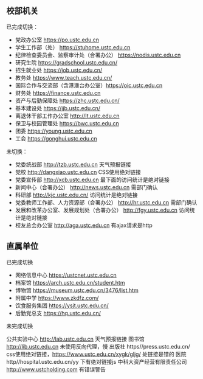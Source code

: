 ## 校部机关

已完成切换：

* 党政办公室 https://po.ustc.edu.cn
* 学生工作部（处） https://stuhome.ustc.edu.cn
* 纪律检查委员会、监察审计处（合署办公） https://nodis.ustc.edu.cn
* 研究生院 https://gradschool.ustc.edu.cn/
* 招生就业处 https://job.ustc.edu.cn/
* 教务处 https://www.teach.ustc.edu.cn/
* 国际合作与交流部（含港澳台办公室）https://oic.ustc.edu.cn
* 财务处 https://finance.ustc.edu.cn
* 资产与后勤保障处 https://zhc.ustc.edu.cn/
* 基本建设处 https://jjb.ustc.edu.cn/
* 离退休干部工作办公室 http://lt.ustc.edu.cn
* 保卫与校园管理处 https://bwc.ustc.edu.cn
* 团委 https://young.ustc.edu.cn
* 工会 https://gonghui.ustc.edu.cn


未切换：

* 党委统战部 http://tzb.ustc.edu.cn 天气预报链接
* 党校 http://dangxiao.ustc.edu.cn  CSS使用绝对链接
* 党委宣传部 http://xcb.ustc.edu.cn 最下面的访问统计是绝对链接
* 新闻中心（合署办公） http://news.ustc.edu.cn 需部门确认
* 科研部 http://kjc.ustc.edu.cn/ 访问统计是绝对链接
* 党委教师工作部、人力资源部（合署办公） http://hr.ustc.edu.cn 需部门确认
* 发展和改革办公室、发展规划处（合署办公） http://fgy.ustc.edu.cn 访问统计是绝对链接
* 校友总会办公室 http://aga.ustc.edu.cn 有ajax请求是http



## 直属单位

已完成切换

* 网络信息中心 https://ustcnet.ustc.edu.cn
* 档案馆 https://arch.ustc.edu.cn/student.htm
* 博物馆 https://museum.ustc.edu.cn/3476/list.htm
* 附属中学 https://www.zkdfz.com/
* 饮食服务集团 https://ysjt.ustc.edu.cn/
* 后勤党总支 https://hq.ustc.edu.cn/

未完成切换

公共实验中心 http://lab.ustc.edu.cn 天气预报链接
图书馆 http://lib.ustc.edu.cn 未使用反向代理，慢
出版社 https//press.ustc.edu.cn/ css使用绝对链接，https://www.ustc.edu.cn/xygk/gljg/ 处链接是错的
医院 http//hospital.ustc.edu.cn/yy 下有绝对链接js
中科大资产经营有限责任公司 http://www.ustcholding.com 有错误警告

